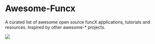 # Awesome-Funcx
A curated list of awesome open source funcX applications, tutorials and 
resources. Inspired by other awesome-\* projects.

[<img src="logo.png">](https://github.com/funcx-faas/awesome-funcx/blob/main/header.png)



